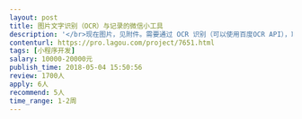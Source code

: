 ```yaml
---                
layout: post       
title: 图片文字识别（OCR）与记录的微信小工具           
description: '</br>现在图片，见附件。需要通过 OCR 识别（可以使用百度OCR API），取得其中的游戏结束时间、局数、底分、玩法、用户ID、用户昵称、本局分数变化等数据。</br></br></br>其他需求：</br></br>1､工具与微信深度集成，用户可以方便地将微信群中的图片发送到工具中，不跳出微信最好（采用微信机器人？）。</br></br>2､用户的分数变化需要有历史记录，</br></br>3､每一张图片的识别结果在系统中有记录，以便随时人工核对，</br></br>4､出现局数跳数（缺失）时，工具能够提示。</br></br>5､用户体验友好，操作流畅方便。</br></br>最后，开发期尽量不要超过10天。</br>'     
contenturl: https://pro.lagou.com/project/7651.html      
tags: [小程序开发]            
salary: 10000-20000元          
publish_time: 2018-05-04 15:50:56         
review: 1700人                   
apply: 6人                   
recommend: 5人                   
time_range: 1-2周              
---                 
```

